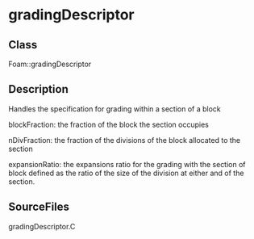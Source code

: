 # gradingDescriptor 
## Class
Foam::gradingDescriptor

## Description
Handles the specification for grading within a section of a block

blockFraction: the fraction of the block the section occupies

nDivFraction: the fraction of the divisions of the block allocated to
        the section

expansionRatio: the expansions ratio for the grading with the section of
        block defined as the ratio of the size of the division at either and
        of the section.

## SourceFiles
gradingDescriptor.C

